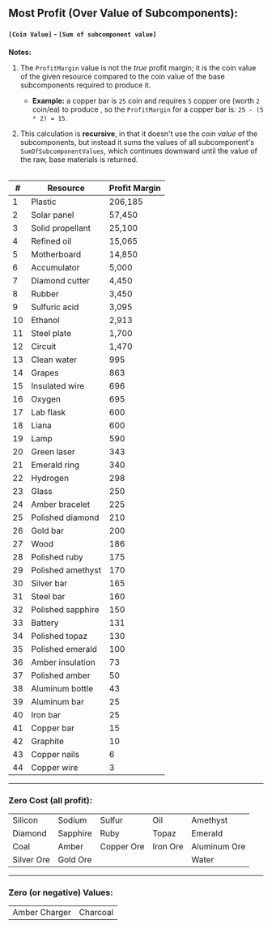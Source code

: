## Most Profit (Over Value of Subcomponents):
#### `[Coin Value]` - `[Sum of subcomponent value]`

**Notes:** 

1. The `ProfitMargin` value is not the *true* profit margin; it is the coin value of the given resource
  compared to the coin value of the base subcomponents required to produce it.  
   * **Example:** a copper bar is `25` coin and requires `5` copper ore (worth `2` coin/ea) to produce , so the 
  `ProfitMargin` for a copper bar is: `25 - (5 * 2) = 15`.  

2. This calculation is **recursive**, in that it doesn't use the *coin value* of the subcomponents, but instead it 
   sums the values of all subcomponent's `SumOfSubcomponentValues`, which continues downward until the value
   of the raw, base materials is returned.  
   &nbsp;  


| #  	| Resource          	| Profit Margin 	|
|----	|-------------------	|---------------	|
| 1  	| Plastic           	| 206,185       	|
| 2  	| Solar panel       	| 57,450        	|
| 3  	| Solid propellant  	| 25,100        	|
| 4  	| Refined oil       	| 15,065        	|
| 5  	| Motherboard       	| 14,850        	|
| 6  	| Accumulator       	| 5,000         	|
| 7  	| Diamond cutter    	| 4,450         	|
| 8  	| Rubber            	| 3,450         	|
| 9  	| Sulfuric acid     	| 3,095         	|
| 10 	| Ethanol           	| 2,913         	|
| 11 	| Steel plate       	| 1,700         	|
| 12 	| Circuit           	| 1,470         	|
| 13 	| Clean water       	| 995           	|
| 14 	| Grapes            	| 863           	|
| 15 	| Insulated wire    	| 696           	|
| 16 	| Oxygen            	| 695           	|
| 17 	| Lab flask         	| 600           	|
| 18 	| Liana             	| 600           	|
| 19 	| Lamp              	| 590           	|
| 20 	| Green laser       	| 343           	|
| 21 	| Emerald ring      	| 340           	|
| 22 	| Hydrogen          	| 298           	|
| 23 	| Glass             	| 250           	|
| 24 	| Amber bracelet    	| 225           	|
| 25 	| Polished diamond  	| 210           	|
| 26 	| Gold bar          	| 200           	|
| 27 	| Wood              	| 186           	|
| 28 	| Polished ruby     	| 175           	|
| 29 	| Polished amethyst 	| 170           	|
| 30 	| Silver bar        	| 165           	|
| 31 	| Steel bar         	| 160           	|
| 32 	| Polished sapphire 	| 150           	|
| 33 	| Battery           	| 131           	|
| 34 	| Polished topaz    	| 130           	|
| 35 	| Polished emerald  	| 100           	|
| 36 	| Amber insulation  	| 73            	|
| 37 	| Polished amber    	| 50            	|
| 38 	| Aluminum bottle   	| 43            	|
| 39 	| Aluminum bar      	| 25            	|
| 40 	| Iron bar          	| 25            	|
| 41 	| Copper bar        	| 15            	|
| 42 	| Graphite          	| 10            	|
| 43 	| Copper nails      	| 6             	|
| 44 	| Copper wire       	| 3             	|

- - -

### **Zero Cost (all profit)**:

|             |            |            |              |              |
|-------------|------------|------------|--------------|--------------|
| Silicon     | Sodium     | Sulfur     | Oil          | Amethyst     |
| Diamond     | Sapphire   | Ruby       | Topaz        | Emerald      |
| Coal        | Amber      | Copper Ore | Iron Ore     | Aluminum Ore | 
| Silver Ore  | Gold Ore   |            |              | Water        |

- - - 

### **Zero (or negative) Values**:

| | |
|---|---|
| Amber Charger | Charcoal |
